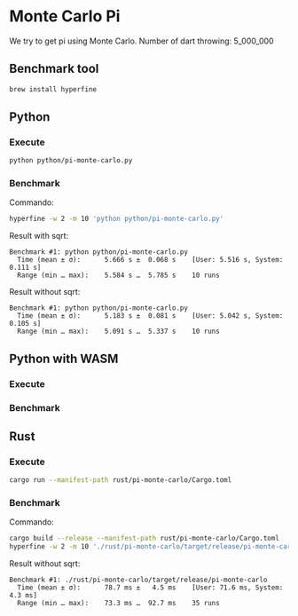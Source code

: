 # Monte Carlo Pi

We try to get pi using Monte Carlo.
Number of dart throwing: 5_000_000

## Benchmark tool

```bash
brew install hyperfine
```

## Python

### Execute

```bash
python python/pi-monte-carlo.py
```

### Benchmark

Commando:
``` bash
hyperfine -w 2 -m 10 'python python/pi-monte-carlo.py'
```

Result with sqrt:
```
Benchmark #1: python python/pi-monte-carlo.py
  Time (mean ± σ):      5.666 s ±  0.068 s    [User: 5.516 s, System: 0.111 s]
  Range (min … max):    5.584 s …  5.785 s    10 runs
```
Result without sqrt:
```
Benchmark #1: python python/pi-monte-carlo.py
  Time (mean ± σ):      5.183 s ±  0.081 s    [User: 5.042 s, System: 0.105 s]
  Range (min … max):    5.091 s …  5.337 s    10 runs
```
## Python with WASM

### Execute

### Benchmark

## Rust

### Execute

```bash
cargo run --manifest-path rust/pi-monte-carlo/Cargo.toml
```


### Benchmark

Commando:
``` bash
cargo build --release --manifest-path rust/pi-monte-carlo/Cargo.toml
hyperfine -w 2 -m 10 './rust/pi-monte-carlo/target/release/pi-monte-carlo'
```

Result without sqrt:
```
Benchmark #1: ./rust/pi-monte-carlo/target/release/pi-monte-carlo
  Time (mean ± σ):      78.7 ms ±   4.5 ms    [User: 71.6 ms, System: 4.3 ms]
  Range (min … max):    73.3 ms …  92.7 ms    35 runs
```


